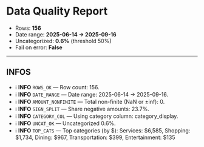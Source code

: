 # Data Quality Report

- Rows: **156**
- Date range: **2025-06-14 → 2025-09-16**
- Uncategorized: **0.6%** (threshold 50%)
- Fail on error: **False**

---

## INFOS

- ℹ️ **INFO** `ROWS_OK` — Row count: 156.
- ℹ️ **INFO** `DATE_RANGE` — Date range: 2025-06-14 → 2025-09-16.
- ℹ️ **INFO** `AMOUNT_NONFINITE` — Total non-finite (NaN or ±inf): 0.
- ℹ️ **INFO** `SIGN_SPLIT` — Share negative amounts: 23.7%.
- ℹ️ **INFO** `CATEGORY_COL` — Using category column: category_display.
- ℹ️ **INFO** `UNCAT_OK` — Uncategorized 0.6%.
- ℹ️ **INFO** `TOP_CATS` — Top categories (by $): Services: $6,585, Shopping: $1,734, Dining: $967, Transportation: $399, Entertainment: $135

